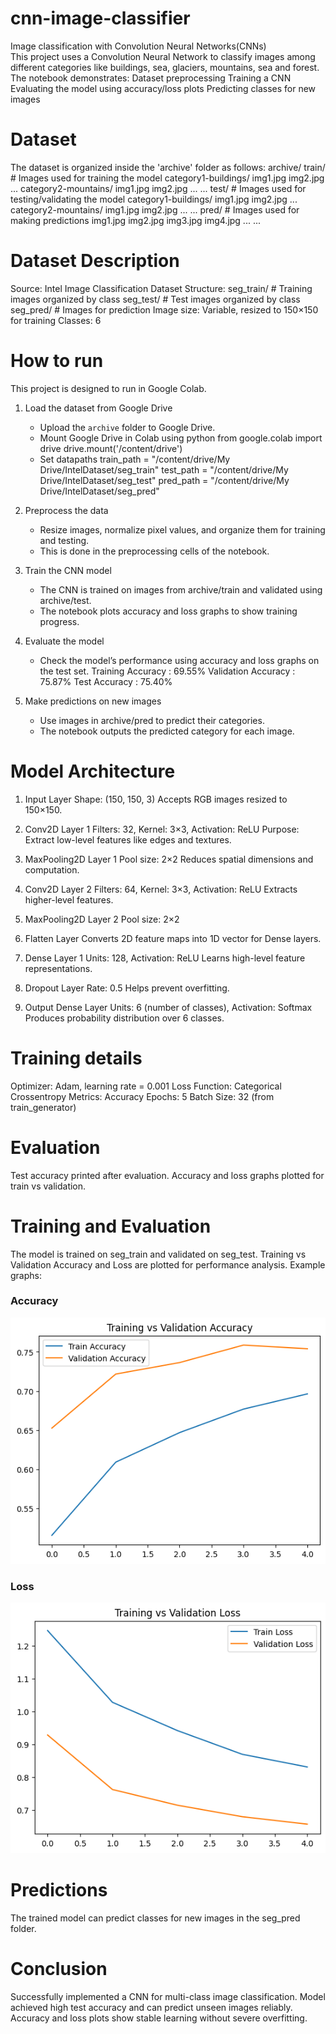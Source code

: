 # cnn-image-classifier
Image classification with Convolution Neural Networks(CNNs)    
This project uses a Convolution Neural Network to classify images among  different categories like buildings, sea, glaciers, mountains, sea and forest.
The notebook demonstrates:
Dataset preprocessing
Training a CNN
Evaluating the model using accuracy/loss plots
Predicting classes for new images

# Dataset
The dataset is organized inside the 'archive' folder as follows:
archive/
train/ # Images used for training the model
category1-buildings/
img1.jpg
img2.jpg
...
category2-mountains/
img1.jpg
img2.jpg
...
...
test/ # Images used for testing/validating the model
category1-buildings/
img1.jpg
img2.jpg
...
category2-mountains/
img1.jpg
img2.jpg
...
...
pred/ # Images used for making predictions
img1.jpg
img2.jpg
img3.jpg
img4.jpg
...
...

# Dataset Description
Source: Intel Image Classification Dataset
Structure:
seg_train/      # Training images organized by class
seg_test/       # Test images organized by class
seg_pred/       # Images for prediction
Image size: Variable, resized to 150×150 for training
Classes: 6

# How to run
This project is designed to run in Google Colab.

1. Load the dataset from Google Drive  
   - Upload the `archive` folder to Google Drive.  
   - Mount Google Drive in Colab using python
         from google.colab import drive
         drive.mount('/content/drive')
   - Set datapaths
     train_path = "/content/drive/My Drive/IntelDataset/seg_train"
     test_path  = "/content/drive/My Drive/IntelDataset/seg_test"
     pred_path  = "/content/drive/My Drive/IntelDataset/seg_pred"
     
2. Preprocess the data
    - Resize images, normalize pixel values, and organize them for training and testing.
    - This is done in the preprocessing cells of the notebook.

3. Train the CNN model
   - The CNN is trained on images from archive/train and validated using archive/test.
   - The notebook plots accuracy and loss graphs to show training progress.

4. Evaluate the model
   - Check the model’s performance using accuracy and loss graphs on the test set.
     Training Accuracy : 69.55%
     Validation Accuracy : 75.87%
     Test Accuracy :  75.40%
   
5. Make predictions on new images
   - Use images in archive/pred to predict their categories.
   - The notebook outputs the predicted category for each image.
   
# Model Architecture 
1. Input Layer
   Shape: (150, 150, 3)
   Accepts RGB images resized to 150×150.

2. Conv2D Layer 1
   Filters: 32, Kernel: 3×3, Activation: ReLU
   Purpose: Extract low-level features like edges and textures.

3. MaxPooling2D Layer 1
   Pool size: 2×2
   Reduces spatial dimensions and computation.

4. Conv2D Layer 2
   Filters: 64, Kernel: 3×3, Activation: ReLU
   Extracts higher-level features.

5. MaxPooling2D Layer 2
   Pool size: 2×2

6. Flatten Layer
   Converts 2D feature maps into 1D vector for Dense layers.

7. Dense Layer 1
   Units: 128, Activation: ReLU
   Learns high-level feature representations.

8. Dropout Layer
   Rate: 0.5
   Helps prevent overfitting.

9. Output Dense Layer
   Units: 6 (number of classes), Activation: Softmax
   Produces probability distribution over 6 classes.

# Training details
Optimizer: Adam, learning rate = 0.001
Loss Function: Categorical Crossentropy
Metrics: Accuracy
Epochs: 5
Batch Size: 32 (from train_generator)

# Evaluation
Test accuracy printed after evaluation.
Accuracy and loss graphs plotted for train vs validation.

# Training and Evaluation
The model is trained on seg_train and validated on seg_test.
Training vs Validation Accuracy and Loss are plotted for performance analysis.
Example graphs:

### Accuracy
![Training vs Validation Accuracy](Training%20vs%20Validation%20Accuracy.png)
### Loss
![Training vs Validation Loss](Training%20vs%20Validation%20loss.png)

# Predictions
The trained model can predict classes for new images in the seg_pred folder.


# Conclusion
Successfully implemented a CNN for multi-class image classification.
Model achieved high test accuracy and can predict unseen images reliably.
Accuracy and loss plots show stable learning without severe overfitting.
